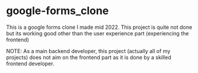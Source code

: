 # google-forms_clone
This is a google forms clone I made mid 2022. This project is quite not done but its working good other than the user experience part (experiencing the frontend)


NOTE:
As a main backend developer, this project (actually all of my projects) does not aim on the frontend part as it is done by a skilled frontend developer.
